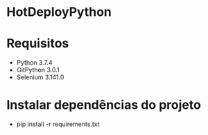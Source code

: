 # HotDeployPython

# Requisitos
 - Python 3.7.4
 - GitPython 3.0.1
 - Selenium 3.141.0
# Instalar dependências do projeto
 - pip install -r requirements.txt
